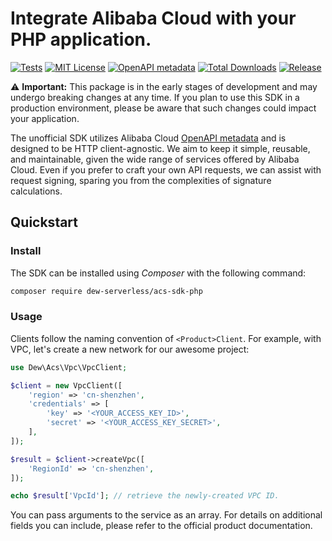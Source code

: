 # Integrate Alibaba Cloud with your PHP application.

[![Tests](https://github.com/dew-serverless/acs-sdk-php/actions/workflows/tests.yml/badge.svg)](https://github.com/dew-serverless/acs-sdk-php/actions/workflows/tests.yml)
[![MIT License](https://img.shields.io/github/license/dew-serverless/acs-sdk-php)](https://github.com/dew-serverless/acs-sdk-php)
[![OpenAPI metadata](https://img.shields.io/badge/OpenAPI-20250531-blue)](https://github.com/dew-serverless/acs-sdk-php)
[![Total Downloads](https://img.shields.io/packagist/dt/dew-serverless/acs-sdk-php)](https://github.com/dew-serverless/acs-sdk-php)
[![Release](https://img.shields.io/github/v/release/dew-serverless/acs-sdk-php)](https://github.com/dew-serverless/acs-sdk-php)

⚠️ **Important:** This package is in the early stages of development and may
undergo breaking changes at any time. If you plan to use this SDK in a
production environment, please be aware that such changes could impact your
application.

The unofficial SDK utilizes Alibaba Cloud [OpenAPI metadata] and is designed
to be HTTP client-agnostic. We aim to keep it simple, reusable, and
maintainable, given the wide range of services offered by Alibaba Cloud. Even
if you prefer to craft your own API requests, we can assist with request
signing, sparing you from the complexities of signature calculations.

## Quickstart

### Install

The SDK can be installed using _Composer_ with the following command:

```bash
composer require dew-serverless/acs-sdk-php
```

### Usage

Clients follow the naming convention of `<Product>Client`. For example, with
VPC, let's create a new network for our awesome project:

```php
use Dew\Acs\Vpc\VpcClient;

$client = new VpcClient([
    'region' => 'cn-shenzhen',
    'credentials' => [
        'key' => '<YOUR_ACCESS_KEY_ID>',
        'secret' => '<YOUR_ACCESS_KEY_SECRET>',
    ],
]);

$result = $client->createVpc([
    'RegionId' => 'cn-shenzhen',
]);

echo $result['VpcId']; // retrieve the newly-created VPC ID.
```

You can pass arguments to the service as an array. For details on additional
fields you can include, please refer to the official product documentation.

[OpenAPI metadata]: https://api.alibabacloud.com/openmeta/guide
